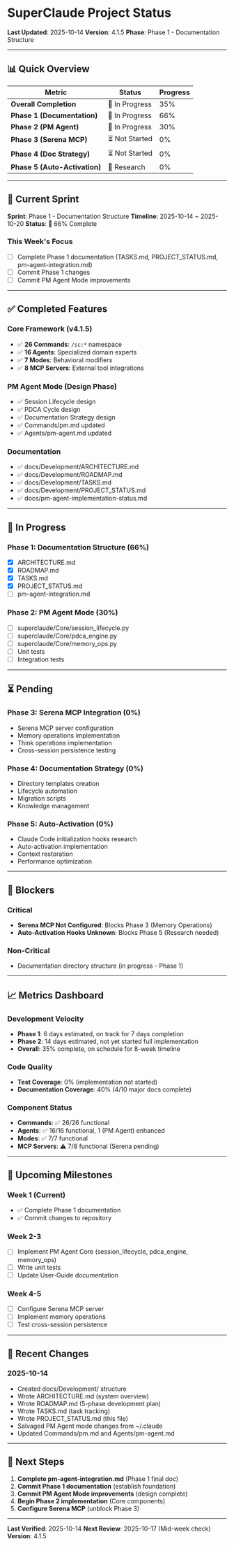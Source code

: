 # SuperClaude Project Status

**Last Updated**: 2025-10-14
**Version**: 4.1.5
**Phase**: Phase 1 - Documentation Structure

---

## 📊 Quick Overview

| Metric | Status | Progress |
|--------|--------|----------|
| **Overall Completion** | 🔄 In Progress | 35% |
| **Phase 1 (Documentation)** | 🔄 In Progress | 66% |
| **Phase 2 (PM Agent)** | 🔄 In Progress | 30% |
| **Phase 3 (Serena MCP)** | ⏳ Not Started | 0% |
| **Phase 4 (Doc Strategy)** | ⏳ Not Started | 0% |
| **Phase 5 (Auto-Activation)** | 🔬 Research | 0% |

---

## 🎯 Current Sprint

**Sprint**: Phase 1 - Documentation Structure
**Timeline**: 2025-10-14 ~ 2025-10-20
**Status**: 🔄 66% Complete

### This Week's Focus
- [ ] Complete Phase 1 documentation (TASKS.md, PROJECT_STATUS.md, pm-agent-integration.md)
- [ ] Commit Phase 1 changes
- [ ] Commit PM Agent Mode improvements

---

## ✅ Completed Features

### Core Framework (v4.1.5)
- ✅ **26 Commands**: `/sc:*` namespace
- ✅ **16 Agents**: Specialized domain experts
- ✅ **7 Modes**: Behavioral modifiers
- ✅ **8 MCP Servers**: External tool integrations

### PM Agent Mode (Design Phase)
- ✅ Session Lifecycle design
- ✅ PDCA Cycle design
- ✅ Documentation Strategy design
- ✅ Commands/pm.md updated
- ✅ Agents/pm-agent.md updated

### Documentation
- ✅ docs/Development/ARCHITECTURE.md
- ✅ docs/Development/ROADMAP.md
- ✅ docs/Development/TASKS.md
- ✅ docs/Development/PROJECT_STATUS.md
- ✅ docs/pm-agent-implementation-status.md

---

## 🔄 In Progress

### Phase 1: Documentation Structure (66%)
- [x] ARCHITECTURE.md
- [x] ROADMAP.md
- [x] TASKS.md
- [x] PROJECT_STATUS.md
- [ ] pm-agent-integration.md

### Phase 2: PM Agent Mode (30%)
- [ ] superclaude/Core/session_lifecycle.py
- [ ] superclaude/Core/pdca_engine.py
- [ ] superclaude/Core/memory_ops.py
- [ ] Unit tests
- [ ] Integration tests

---

## ⏳ Pending

### Phase 3: Serena MCP Integration (0%)
- Serena MCP server configuration
- Memory operations implementation
- Think operations implementation
- Cross-session persistence testing

### Phase 4: Documentation Strategy (0%)
- Directory templates creation
- Lifecycle automation
- Migration scripts
- Knowledge management

### Phase 5: Auto-Activation (0%)
- Claude Code initialization hooks research
- Auto-activation implementation
- Context restoration
- Performance optimization

---

## 🚫 Blockers

### Critical
- **Serena MCP Not Configured**: Blocks Phase 3 (Memory Operations)
- **Auto-Activation Hooks Unknown**: Blocks Phase 5 (Research needed)

### Non-Critical
- Documentation directory structure (in progress - Phase 1)

---

## 📈 Metrics Dashboard

### Development Velocity
- **Phase 1**: 6 days estimated, on track for 7 days completion
- **Phase 2**: 14 days estimated, not yet started full implementation
- **Overall**: 35% complete, on schedule for 8-week timeline

### Code Quality
- **Test Coverage**: 0% (implementation not started)
- **Documentation Coverage**: 40% (4/10 major docs complete)

### Component Status
- **Commands**: ✅ 26/26 functional
- **Agents**: ✅ 16/16 functional, 1 (PM Agent) enhanced
- **Modes**: ✅ 7/7 functional
- **MCP Servers**: ⚠️ 7/8 functional (Serena pending)

---

## 🎯 Upcoming Milestones

### Week 1 (Current)
- ✅ Complete Phase 1 documentation
- ✅ Commit changes to repository

### Week 2-3
- [ ] Implement PM Agent Core (session_lifecycle, pdca_engine, memory_ops)
- [ ] Write unit tests
- [ ] Update User-Guide documentation

### Week 4-5
- [ ] Configure Serena MCP server
- [ ] Implement memory operations
- [ ] Test cross-session persistence

---

## 📝 Recent Changes

### 2025-10-14
- Created docs/Development/ structure
- Wrote ARCHITECTURE.md (system overview)
- Wrote ROADMAP.md (5-phase development plan)
- Wrote TASKS.md (task tracking)
- Wrote PROJECT_STATUS.md (this file)
- Salvaged PM Agent mode changes from ~/.claude
- Updated Commands/pm.md and Agents/pm-agent.md

---

## 🔮 Next Steps

1. **Complete pm-agent-integration.md** (Phase 1 final doc)
2. **Commit Phase 1 documentation** (establish foundation)
3. **Commit PM Agent Mode improvements** (design complete)
4. **Begin Phase 2 implementation** (Core components)
5. **Configure Serena MCP** (unblock Phase 3)

---

**Last Verified**: 2025-10-14
**Next Review**: 2025-10-17 (Mid-week check)
**Version**: 4.1.5
